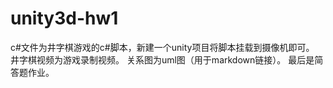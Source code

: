 # unity3d-hw1
c#文件为井字棋游戏的c#脚本，新建一个unity项目将脚本挂载到摄像机即可。
井字棋视频为游戏录制视频。
关系图为uml图（用于markdown链接）。
最后是简答题作业。
